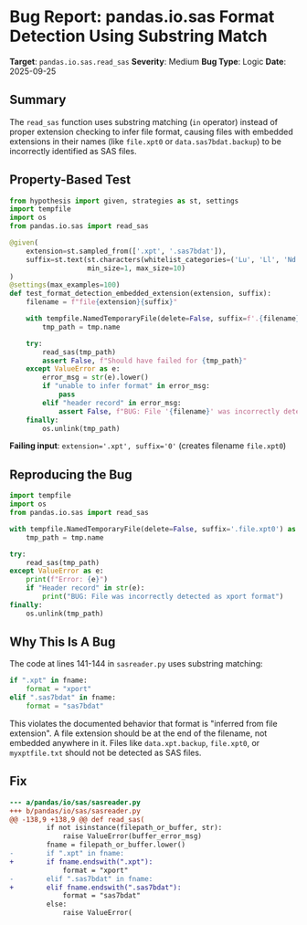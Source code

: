 # Bug Report: pandas.io.sas Format Detection Using Substring Match

**Target**: `pandas.io.sas.read_sas`
**Severity**: Medium
**Bug Type**: Logic
**Date**: 2025-09-25

## Summary

The `read_sas` function uses substring matching (`in` operator) instead of proper extension checking to infer file format, causing files with embedded extensions in their names (like `file.xpt0` or `data.sas7bdat.backup`) to be incorrectly identified as SAS files.

## Property-Based Test

```python
from hypothesis import given, strategies as st, settings
import tempfile
import os
from pandas.io.sas import read_sas

@given(
    extension=st.sampled_from(['.xpt', '.sas7bdat']),
    suffix=st.text(st.characters(whitelist_categories=('Lu', 'Ll', 'Nd')),
                   min_size=1, max_size=10)
)
@settings(max_examples=100)
def test_format_detection_embedded_extension(extension, suffix):
    filename = f"file{extension}{suffix}"

    with tempfile.NamedTemporaryFile(delete=False, suffix=f'.{filename}') as tmp:
        tmp_path = tmp.name

    try:
        read_sas(tmp_path)
        assert False, f"Should have failed for {tmp_path}"
    except ValueError as e:
        error_msg = str(e).lower()
        if "unable to infer format" in error_msg:
            pass
        elif "header record" in error_msg:
            assert False, f"BUG: File '{filename}' was incorrectly detected as SAS format!"
    finally:
        os.unlink(tmp_path)
```

**Failing input**: `extension='.xpt', suffix='0'` (creates filename `file.xpt0`)

## Reproducing the Bug

```python
import tempfile
import os
from pandas.io.sas import read_sas

with tempfile.NamedTemporaryFile(delete=False, suffix='.file.xpt0') as tmp:
    tmp_path = tmp.name

try:
    read_sas(tmp_path)
except ValueError as e:
    print(f"Error: {e}")
    if "Header record" in str(e):
        print("BUG: File was incorrectly detected as xport format")
finally:
    os.unlink(tmp_path)
```

## Why This Is A Bug

The code at lines 141-144 in `sasreader.py` uses substring matching:

```python
if ".xpt" in fname:
    format = "xport"
elif ".sas7bdat" in fname:
    format = "sas7bdat"
```

This violates the documented behavior that format is "inferred from file extension". A file extension should be at the end of the filename, not embedded anywhere in it. Files like `data.xpt.backup`, `file.xpt0`, or `myxptfile.txt` should not be detected as SAS files.

## Fix

```diff
--- a/pandas/io/sas/sasreader.py
+++ b/pandas/io/sas/sasreader.py
@@ -138,9 +138,9 @@ def read_sas(
         if not isinstance(filepath_or_buffer, str):
             raise ValueError(buffer_error_msg)
         fname = filepath_or_buffer.lower()
-        if ".xpt" in fname:
+        if fname.endswith(".xpt"):
             format = "xport"
-        elif ".sas7bdat" in fname:
+        elif fname.endswith(".sas7bdat"):
             format = "sas7bdat"
         else:
             raise ValueError(
```